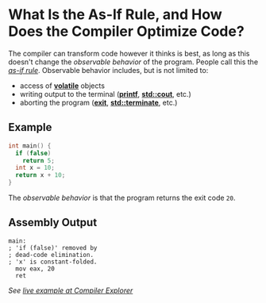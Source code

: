 # What Is the As-If Rule, and How Does the Compiler Optimize Code?

The compiler can transform code however it thinks is best, as long as this
doesn't change the *observable behavior* of the program.
People call this the *[as-if rule][as-if]*.
Observable behavior includes, but is not limited to:
- access of **[volatile][volatile]** objects
- writing output to the terminal (**[printf][printf]**, **[std::cout][cout]**, etc.)
- aborting the program (**[exit][exit]**, **[std::terminate][term]**, etc.)

<!-- inline -->
## Example
```cpp
int main() {
  if (false)
    return 5;
  int x = 10;
  return x + 10;
}
```
The *observable behavior* is that the program returns the exit code `20`.

<!-- inline -->
## Assembly Output
```x86asm
main:
; 'if (false)' removed by
; dead-code elimination.
; 'x' is constant-folded.
  mov eax, 20
  ret
```
*See [live example at Compiler Explorer][ce]*

[as-if]: https://en.cppreference.com/w/cpp/language/as_if
[volatile]: https://en.cppreference.com/w/cpp/language/cv
[printf]: https://en.cppreference.com/w/c/io/fprintf
[cout]: https://en.cppreference.com/w/cpp/io/cout
[exit]: https://en.cppreference.com/w/c/program/exit
[term]: https://en.cppreference.com/w/cpp/error/terminate
[ce]: https://godbolt.org/z/aY7zvMvT4
